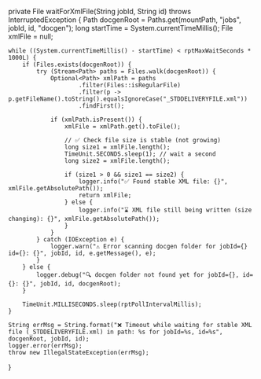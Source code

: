 private File waitForXmlFile(String jobId, String id) throws InterruptedException {
    Path docgenRoot = Paths.get(mountPath, "jobs", jobId, id, "docgen");
    long startTime = System.currentTimeMillis();
    File xmlFile = null;

    while ((System.currentTimeMillis() - startTime) < rptMaxWaitSeconds * 1000L) {
        if (Files.exists(docgenRoot)) {
            try (Stream<Path> paths = Files.walk(docgenRoot)) {
                Optional<Path> xmlPath = paths
                        .filter(Files::isRegularFile)
                        .filter(p -> p.getFileName().toString().equalsIgnoreCase("_STDDELIVERYFILE.xml"))
                        .findFirst();

                if (xmlPath.isPresent()) {
                    xmlFile = xmlPath.get().toFile();

                    // ✅ Check file size is stable (not growing)
                    long size1 = xmlFile.length();
                    TimeUnit.SECONDS.sleep(1); // wait a second
                    long size2 = xmlFile.length();

                    if (size1 > 0 && size1 == size2) {
                        logger.info("✅ Found stable XML file: {}", xmlFile.getAbsolutePath());
                        return xmlFile;
                    } else {
                        logger.info("⌛ XML file still being written (size changing): {}", xmlFile.getAbsolutePath());
                    }
                }
            } catch (IOException e) {
                logger.warn("⚠️ Error scanning docgen folder for jobId={} id={}: {}", jobId, id, e.getMessage(), e);
            }
        } else {
            logger.debug("🔍 docgen folder not found yet for jobId={}, id={}: {}", jobId, id, docgenRoot);
        }

        TimeUnit.MILLISECONDS.sleep(rptPollIntervalMillis);
    }

    String errMsg = String.format("❌ Timeout while waiting for stable XML file (_STDDELIVERYFILE.xml) in path: %s for jobId=%s, id=%s", docgenRoot, jobId, id);
    logger.error(errMsg);
    throw new IllegalStateException(errMsg);
}
